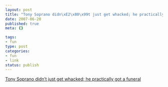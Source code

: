 ```yaml
--- 
layout: post
title: "Tony Soprano didn\xE2\x80\x99t just get whacked; he practically got a funeral"
date: 2007-06-20
published: true
meta: {}

tags: 
- fun
type: post
categories: 
- fun
- link
status: publish
---
```

[Tony Soprano didn’t just get whacked; he practically got a funeral ](http://www.bobharris.com/content/view/1406/1/)<br />
